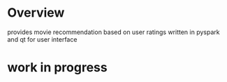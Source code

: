 # Overview
provides movie recommendation based on user ratings written in pyspark and qt for user interface

# work in progress

<a href = http://g.recordit.co/vIk2pMKdF5.gif></a>
